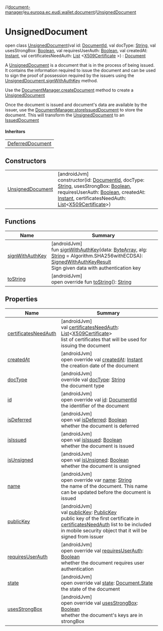 //[document-manager](../../../index.md)/[eu.europa.ec.eudi.wallet.document](../index.md)/[UnsignedDocument](index.md)

# UnsignedDocument

open class [UnsignedDocument](index.md)(val id: [DocumentId](../index.md#659369697%2FClasslikes%2F1351694608), val
docType: [String](https://kotlinlang.org/api/latest/jvm/stdlib/kotlin/-string/index.html), val
usesStrongBox: [Boolean](https://kotlinlang.org/api/latest/jvm/stdlib/kotlin/-boolean/index.html), val
requiresUserAuth: [Boolean](https://kotlinlang.org/api/latest/jvm/stdlib/kotlin/-boolean/index.html), val
createdAt: [Instant](https://developer.android.com/reference/kotlin/java/time/Instant.html), val
certificatesNeedAuth: [List](https://kotlinlang.org/api/latest/jvm/stdlib/kotlin.collections/-list/index.html)
&lt;[X509Certificate](https://developer.android.com/reference/kotlin/java/security/cert/X509Certificate.html)
&gt;) : [Document](../-document/index.md)

A [UnsignedDocument](index.md) is a document that is in the process of being issued. It contains the information
required to issue the document and can be used to sign the proof of possession required by the issuers using
the [UnsignedDocument.signWithAuthKey](sign-with-auth-key.md) method.

Use the [DocumentManager.createDocument](../-document-manager/create-document.md) method to create
a [UnsignedDocument](index.md)

Once the document is issued and document's data are available by the issuer, use
the [DocumentManager.storeIssuedDocument](../-document-manager/store-issued-document.md) to store the document. This
will transform the [UnsignedDocument](index.md) to an [IssuedDocument](../-issued-document/index.md)

#### Inheritors

|                                                    |
|----------------------------------------------------|
| [DeferredDocument](../-deferred-document/index.md) |

## Constructors

|                                           |                                                                                                                                                                                                                                                                                                                                                                                                                                                                                                                                                                                                                                                                                                                                  |
|-------------------------------------------|----------------------------------------------------------------------------------------------------------------------------------------------------------------------------------------------------------------------------------------------------------------------------------------------------------------------------------------------------------------------------------------------------------------------------------------------------------------------------------------------------------------------------------------------------------------------------------------------------------------------------------------------------------------------------------------------------------------------------------|
| [UnsignedDocument](-unsigned-document.md) | [androidJvm]<br>constructor(id: [DocumentId](../index.md#659369697%2FClasslikes%2F1351694608), docType: [String](https://kotlinlang.org/api/latest/jvm/stdlib/kotlin/-string/index.html), usesStrongBox: [Boolean](https://kotlinlang.org/api/latest/jvm/stdlib/kotlin/-boolean/index.html), requiresUserAuth: [Boolean](https://kotlinlang.org/api/latest/jvm/stdlib/kotlin/-boolean/index.html), createdAt: [Instant](https://developer.android.com/reference/kotlin/java/time/Instant.html), certificatesNeedAuth: [List](https://kotlinlang.org/api/latest/jvm/stdlib/kotlin.collections/-list/index.html)&lt;[X509Certificate](https://developer.android.com/reference/kotlin/java/security/cert/X509Certificate.html)&gt;) |

## Functions

| Name                                     | Summary                                                                                                                                                                                                                                                                                                                                                                                        |
|------------------------------------------|------------------------------------------------------------------------------------------------------------------------------------------------------------------------------------------------------------------------------------------------------------------------------------------------------------------------------------------------------------------------------------------------|
| [signWithAuthKey](sign-with-auth-key.md) | [androidJvm]<br>fun [signWithAuthKey](sign-with-auth-key.md)(data: [ByteArray](https://kotlinlang.org/api/latest/jvm/stdlib/kotlin/-byte-array/index.html), alg: [String](https://kotlinlang.org/api/latest/jvm/stdlib/kotlin/-string/index.html) = Algorithm.SHA256withECDSA): [SignedWithAuthKeyResult](../-signed-with-auth-key-result/index.md)<br>Sign given data with authentication key |
| [toString](to-string.md)                 | [androidJvm]<br>open override fun [toString](to-string.md)(): [String](https://kotlinlang.org/api/latest/jvm/stdlib/kotlin/-string/index.html)                                                                                                                                                                                                                                                 |

## Properties

| Name                                              | Summary                                                                                                                                                                                                                                                                                                                                             |
|---------------------------------------------------|-----------------------------------------------------------------------------------------------------------------------------------------------------------------------------------------------------------------------------------------------------------------------------------------------------------------------------------------------------|
| [certificatesNeedAuth](certificates-need-auth.md) | [androidJvm]<br>val [certificatesNeedAuth](certificates-need-auth.md): [List](https://kotlinlang.org/api/latest/jvm/stdlib/kotlin.collections/-list/index.html)&lt;[X509Certificate](https://developer.android.com/reference/kotlin/java/security/cert/X509Certificate.html)&gt;<br>list of certificates that will be used for issuing the document |
| [createdAt](created-at.md)                        | [androidJvm]<br>open override val [createdAt](created-at.md): [Instant](https://developer.android.com/reference/kotlin/java/time/Instant.html)<br>the creation date of the document                                                                                                                                                                 |
| [docType](doc-type.md)                            | [androidJvm]<br>override val [docType](doc-type.md): [String](https://kotlinlang.org/api/latest/jvm/stdlib/kotlin/-string/index.html)<br>the document type                                                                                                                                                                                          |
| [id](id.md)                                       | [androidJvm]<br>open override val [id](id.md): [DocumentId](../index.md#659369697%2FClasslikes%2F1351694608)<br>the identifier of the document                                                                                                                                                                                                      |
| [isDeferred](../-document/is-deferred.md)         | [androidJvm]<br>open val [isDeferred](../-document/is-deferred.md): [Boolean](https://kotlinlang.org/api/latest/jvm/stdlib/kotlin/-boolean/index.html)<br>whether the document is deferred                                                                                                                                                          |
| [isIssued](../-document/is-issued.md)             | [androidJvm]<br>open val [isIssued](../-document/is-issued.md): [Boolean](https://kotlinlang.org/api/latest/jvm/stdlib/kotlin/-boolean/index.html)<br>whether the document is issued                                                                                                                                                                |
| [isUnsigned](../-document/is-unsigned.md)         | [androidJvm]<br>open val [isUnsigned](../-document/is-unsigned.md): [Boolean](https://kotlinlang.org/api/latest/jvm/stdlib/kotlin/-boolean/index.html)<br>whether the document is unsigned                                                                                                                                                          |
| [name](name.md)                                   | [androidJvm]<br>open override var [name](name.md): [String](https://kotlinlang.org/api/latest/jvm/stdlib/kotlin/-string/index.html)<br>the name of the document. This name can be updated before the document is issued                                                                                                                             |
| [publicKey](public-key.md)                        | [androidJvm]<br>val [publicKey](public-key.md): [PublicKey](https://developer.android.com/reference/kotlin/java/security/PublicKey.html)<br>public key of the first certificate in [certificatesNeedAuth](certificates-need-auth.md) list to be included in mobile security object that it will be signed from issuer                               |
| [requiresUserAuth](requires-user-auth.md)         | [androidJvm]<br>open override val [requiresUserAuth](requires-user-auth.md): [Boolean](https://kotlinlang.org/api/latest/jvm/stdlib/kotlin/-boolean/index.html)<br>whether the document requires user authentication                                                                                                                                |
| [state](state.md)                                 | [androidJvm]<br>open override val [state](state.md): [Document.State](../-document/-state/index.md)<br>the state of the document                                                                                                                                                                                                                    |
| [usesStrongBox](uses-strong-box.md)               | [androidJvm]<br>open override val [usesStrongBox](uses-strong-box.md): [Boolean](https://kotlinlang.org/api/latest/jvm/stdlib/kotlin/-boolean/index.html)<br>whether the document's keys are in strongBox                                                                                                                                           |
